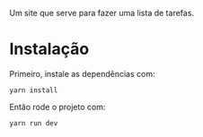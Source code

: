 Um site que serve para fazer uma lista de tarefas.

# Instalação

Primeiro,  instale as dependências com:
```shell
yarn install
```

Então rode o projeto com:

```shell
yarn run dev
```
